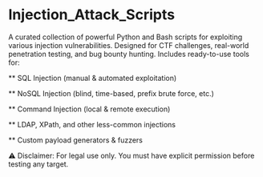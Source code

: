 # Injection_Attack_Scripts
A curated collection of powerful Python and Bash scripts for exploiting various injection vulnerabilities.
Designed for CTF challenges, real-world penetration testing, and bug bounty hunting.
Includes ready-to-use tools for:

** SQL Injection (manual & automated exploitation)

** NoSQL Injection (blind, time-based, prefix brute force, etc.)

** Command Injection (local & remote execution)

** LDAP, XPath, and other less-common injections

** Custom payload generators & fuzzers

&#9888; Disclaimer: For legal use only. You must have explicit permission before testing any target.
